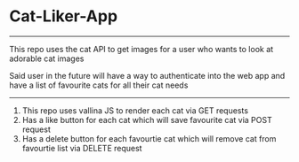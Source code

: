 # Cat-Liker-App

---

This repo uses the cat API to get images for a user who wants to look at adorable cat images 

Said user in the future will have a way to authenticate into the web app and have a list of favourite cats for all their cat needs 

---


1. This repo uses vallina JS to render each cat via GET requests 
2. Has a like button for each cat which will save favourite cat via POST request
3. Has a delete button for each favourtie cat which will remove cat from favourtie list via DELETE request

